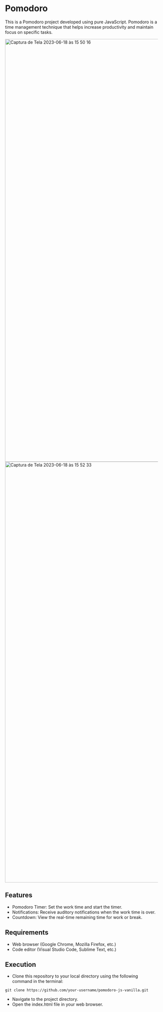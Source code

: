 # Pomodoro

This is a Pomodoro project developed using pure JavaScript. Pomodoro is a time management technique that helps increase productivity and maintain focus on specific tasks.

<img width="1394" alt="Captura de Tela 2023-06-18 às 15 50 16" src="https://github.com/Bruskym/pomodoro-js-vanilla/assets/22759780/e2a8030a-8658-420a-a60a-88549d91093e">

<img width="1388" alt="Captura de Tela 2023-06-18 às 15 52 33" src="https://github.com/Bruskym/pomodoro-js-vanilla/assets/22759780/70d23814-04d2-43b9-9938-fc9307e0d209">

## Features

- Pomodoro Timer: Set the work time and start the timer.
- Notifications: Receive auditory notifications when the work time is over.
- Countdown: View the real-time remaining time for work or break.

## Requirements

- Web browser (Google Chrome, Mozilla Firefox, etc.)
- Code editor (Visual Studio Code, Sublime Text, etc.)

## Execution

- Clone this repository to your local directory using the following command in the terminal:

```
git clone https://github.com/your-username/pomodoro-js-vanilla.git
```

- Navigate to the project directory.
- Open the index.html file in your web browser.
